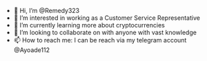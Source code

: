 - 👋 Hi, I’m @Remedy323
- 👀 I’m interested in working as a Customer Service Representative 
- 🌱 I’m currently learning more about cryptocurrencies 
- 💞️ I’m looking to collaborate on with anyone with vast knowledge 
- 📫 How to reach me: I can be reach via my telegram account @Ayoade112

<!---
Remedy323/Remedy323 is a ✨ special ✨ repository because its `README.md` (this file) appears on your GitHub profile.
You can click the Preview link to take a look at your changes.
--->

